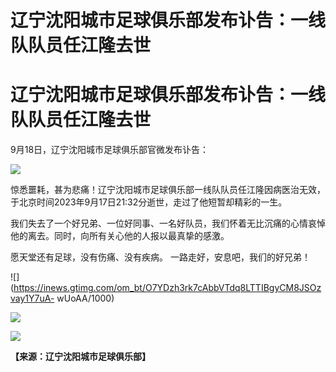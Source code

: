 # 辽宁沈阳城市足球俱乐部发布讣告：一线队队员任江隆去世

# 辽宁沈阳城市足球俱乐部发布讣告：一线队队员任江隆去世

9月18日，辽宁沈阳城市足球俱乐部官微发布讣告：

![](https://inews.gtimg.com/om_bt/OBWfKL6iCX6mZr6ReOgQI6s_22Rbru4CE4uZ8_vWrFV18AA/1000)

惊悉噩耗，甚为悲痛！辽宁沈阳城市足球俱乐部一线队队员任江隆因病医治无效，于北京时间2023年9月17日21:32分逝世，走过了他短暂却精彩的一生。

我们失去了一个好兄弟、一位好同事、一名好队员，我们怀着无比沉痛的心情哀悼他的离去。同时，向所有关心他的人报以最真挚的感激。

愿天堂还有足球，没有伤痛、没有疾病。 一路走好，安息吧，我们的好兄弟！

![](https://inews.gtimg.com/om_bt/O7YDzh3rk7cAbbVTdq8LTTIBgyCM8JSOzvay1Y7uA-
wUoAA/1000)

![](https://inews.gtimg.com/om_bt/O30Y5OXKx2QeHgW7W26hEMsqRVx6DR-8NOOxYShklvH2UAA/1000)

![](https://inews.gtimg.com/om_bt/OehFnIcoEvd83pUx5Os0EZGR4HifG2v2WTRTj9sjxslZEAA/1000)

**【来源：辽宁沈阳城市足球俱乐部】**

